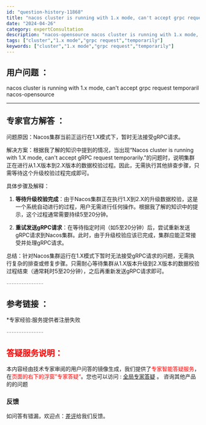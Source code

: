 ```yaml
---
id: "question-history-11868"
title: "nacos cluster is running with 1.x mode, can't accept grpc request temporaril nacos-opensource"
date: "2024-04-26"
category: expertConsultation
description: "nacos-opensource nacos cluster is running with 1.x mode, can't accept grpc request temporaril"
tags: ["cluster","1.x mode","grpc request","temporarily"]
keywords: ["cluster","1.x mode","grpc request","temporarily"]
---
```


## 用户问题 ： 
 nacos cluster is running with 1.x mode, can't accept grpc request temporaril
 nacos-opensource 

---------------
## 专家官方解答 ：

问题原因：Nacos集群当前正运行在1.X模式下，暂时无法接受gRPC请求。

解决方案：根据我了解的知识中提到的情况，当出现“Nacos cluster is running with 1.X mode, can't accept gRPC request temporarily.”的问题时，说明集群正在进行从1.X版本到2.X版本的数据校验过程。因此，无需执行其他排查步骤，只需等待这个升级校验过程完成即可。

具体步骤及解释：

1. **等待升级校验完成**：由于Nacos集群正在执行1.X到2.X的升级数据校验，这是一个系统自动进行的过程，用户无需进行任何操作。根据我了解的知识中的提示，这个过程通常需要持续5至20分钟。

2. **重试发送gRPC请求**：在等待指定时间（如5至20分钟）后，尝试重新发送gRPC请求到Nacos集群。此时，由于升级校验应该已完成，集群应能正常接受并处理gRPC请求。

总结：针对Nacos集群运行在1.X模式下暂时无法接受gRPC请求的问题，无需执行复杂的排查或修复步骤。只需耐心等待集群从1.X版本升级到2.X版本的数据校验过程结束（通常耗时5至20分钟），之后再重新发送gRPC请求即可。


<font color="#949494">---------------</font> 


## 参考链接 ：

*专家经验:服务提供者注册失败 


 <font color="#949494">---------------</font> 
 


## <font color="#FF0000">答疑服务说明：</font> 

本内容经由技术专家审阅的用户问答的镜像生成，我们提供了<font color="#FF0000">专家智能答疑服务</font>，在<font color="#FF0000">页面的右下的浮窗”专家答疑“</font>。您也可以访问 : [全局专家答疑](https://opensource.alibaba.com/chatBot) 。 咨询其他产品的的问题

### 反馈
如问答有错漏，欢迎点：[差评](https://ai.nacos.io/user/feedbackByEnhancerGradePOJOID?enhancerGradePOJOId=11869)给我们反馈。
